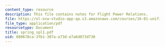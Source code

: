 ```yaml
---
content_type: resource
description: This file contains notes for Flight Power Relations.
file: https://ol-ocw-studio-app-qa.s3.amazonaws.com/courses/16-01-unified-engineering-i-ii-iii-iv-fall-2005-spring-2006/880678ca3fb1307aa73de7a6d073d730_spring_spl1.pdf
file_type: application/pdf
resourcetype: Document
title: spring_spl1.pdf
uid: 880678ca-3fb1-307a-a73d-e7a6d073d730
---
```

